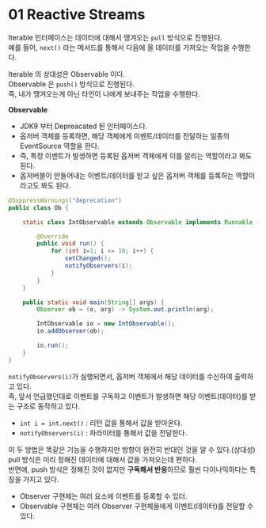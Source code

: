 # 01 Reactive Streams

Iterable 인터페이스는 데이터에 대해서 땡겨오는 `pull` 방식으로 진행된다.           
예를 들어, `next()` 라는 메서드를 통해서 다음에 올 데이터를 가져오는 작업을 수행한다.      
     
Iterable 의 상대성은 Observable 이다.            
Observable 은 `push()` 방식으로 진행된다.         
즉, 내가 땡겨오는게 아닌 타인이 나에게 보내주는 작업을 수행한다.       
  
**Observable**  
* JDK9 부터 Depreacated 된 인터페이스다.      
* 옵저버 객체를 등록하면, 해당 객체에게 이벤트/데이터를 전달하는 일종의 EventSource 역할을 한다.       
* 즉, 특정 이벤트가 발생하면 등록된 옵저버 객체에게 이를 알리는 역할이라고 봐도 된다.      
* 옵저버블이 만들어내는 이벤트/데이터를 받고 싶은 옵저버 객체를 등록하는 역할이라고도 봐도 된다.     

```java
@SuppressWarnings("deprecation")
public class Ob {

    static class IntObservable extends Observable implements Runnable {

        @Override
        public void run() {
            for (int i=1; i <= 10; i++) {
                setChanged();
                notifyObservers(i);
            }
        }
    }

    public static void main(String[] args) {
        Observer ob = (o, arg) -> System.out.println(arg);

        IntObservable io = new IntObservable();
        io.addObserver(ob);

        io.run();
    }
}
```
`notifyObservers(i)`가 실행되면서, 옵저버 객체에서 해당 데이터를 수신하여 출력하고 있다.      
즉, 앞서 언급했던대로 이벤트를 구독하고 이벤트가 발생하면 해당 이벤트(데이터)를 받는 구조로 동작하고 있다.    

* `int i = int.next()` : 리턴 값을 통해서 값을 받아온다.     
* `notifyObservers(i)` : 파라미터를 통해서 값을 전달한다.   

이 두 방법은 똑같은 기능을 수행하지만 방향이 완전히 반대인 것을 알 수 있다.(상대성)      
pull 방식은 미리 정해진 데이터에 대해서 값을 가져오는데 편하다.      
반면에, push 방식은 정해진 것이 없지만 **구독해서 반응**하므로 훨씬 다이나믹하다는 특징을 가지고 있다.      
 
* Observer 구현체는 여러 요소에 이벤트를 등록할 수 있더.      
* Observable 구현체는 여러 Observer 구현체들에게 이벤트(데이터)를 전달할 수 있다.   


  

